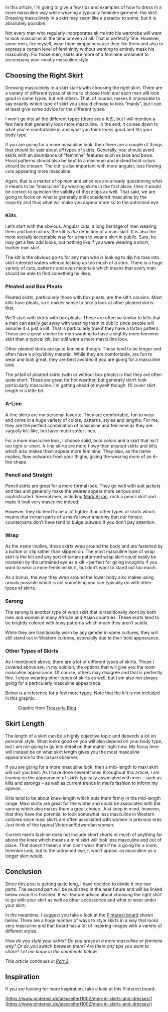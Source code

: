 In this article, I’m going to give a few tips and examples of how to dress in a more masculine way while wearing a typically feminine garment: the skirt. Dressing masculinely in a skirt may seem like a paradox to some, but it is absolutely possible.

Not every man who regularly incorporates skirts into his wardrobe will want to look masculine all the time or even at all. That is perfectly fine. However, some men, like myself, wear them simply because they like them and also to express a certain level of femininity without wanting to entirely mask his masculinity. For those men, skirts are more of a feminine ornament to accompany your mostly masculine style.

Choosing the Right Skirt
------------------------

Dressing masculinely in a skirt starts with choosing the right skirt. There are a variety of different types of skirts to choose from and each man will look good in some types, but not others. That, of course, makes it impossible to say exactly which type of skirt you should choose to look “manly”, but I can at least give some advice for the different types.

I won’t go into all the different types (there are a lot!), but I will mention a few here that generally look more masculine. In the end, it comes down to what you’re comfortable in and what you think looks good and fits your body type.

If you are going for a more masculine look, then there are a couple of things that should be said about *all* types of skirts. Generally, you should avoid skirts with an abundance of “feminine” features such as lace and bows. Floral patterns should also be kept to a minimum and instead bold colors should be chosen. The cut is also important with more angular, less flowing cuts appearing more masculine.

Again, that is a matter of opinion and since we are already questioning what it means to be “masculine” by wearing skirts in the first place, then it would be correct to question the validity of those tips as well. That said, we are going to focus on what is generally still considered masculine by the majority and thus what will make you appear more so to the untrained eye.

### Kilts

Let’s start with the obvious. Angular cuts, a long heritage of men wearing them and bold colors: the kilt is *the* definition of a man-skirt. It is also the most socially acceptable way for a man to wear a skirt in public. Sure, he may get a few odd looks, but nothing like if you were wearing a short, leather mini skirt.

The kilt is the obvious go-to for any man who is looking to dip his toes into skirt-infested waters without kicking up too much of a stink. There is a huge variety of cuts, patterns and even materials which means that every man should be able to find something he likes.

### Pleated and Box Pleats

Pleated skirts, particularly those with box pleats, are the kilt’s cousins. Most kilts have pleats, so it makes sense to take a look at other pleated skirts first.

We’ll start with skirts with box pleats. These are often so similar to kilts that a man can easily get away with wearing them in public since people will assume it is just a kilt. That is particularly true if they have a tartan pattern. These are a great choice for men wanting to have a slightly more feminine skirt than a typical kilt, but still want a more masculine look.

Other pleated skirts are quite feminine though. These tend to be longer and often have a silky/shiny material. While they are comfortable, are fun to wear and look great, they are best avoided if you are going for a masculine look.

The pitfall of pleated skirts (with or without box pleats) is that they are often quite short. These are great for hot weather, but generally don’t look particularly masculine. I’m getting ahead of myself though. I’ll cover skirt length in a little bit.

### A-Line

A-line skirts are my personal favorite. They are comfortable, fun to wear and come in a huge variety of colors, patterns, styles and lengths. For me, they are the perfect combination of masculine and feminine as they are vaguely kilt-like, but have much softer lines.

For a more masculine look, I choose solid, bold colors and a skirt that isn’t too tight or short. A-line skirts are more flowy than pleated skirts and kilts which also makes them appear more feminine. They also, as the name implies, flow outwards from your thighs, giving the wearing more of an A-like shape.

### Pencil and Straight

Pencil skirts are great for a more formal look. They go well with suit jackets and ties and generally make the wearer appear more serious and sophisticated. Several men, including [Mark Bryan](https://www.instagram.com/markbryan911/), rock a pencil skirt and make it look very masculine indeed.

However, they do tend to be a lot tighter than other types of skirts which means that certain parts of a man’s lower anatomy that our female counterparts don’t have tend to bulge outward if you don’t pay attention.

### Wrap

As the name implies, these skirts wrap around the body and are fastened by a button or clip rather than slipped on. The most masculine type of wrap skirt is the kilt and any sort of tartan-patterned wrap skirt could easily be mistaken by the untrained eye as a kilt – perfect for going incognito if you want to wear a more feminine skirt, but don’t want to stand out too much.

As a bonus, the way they wrap around the lower body also makes using urinals possible which is not something you can typically do with other types of skirts.

### Sarong

The sarong is another type of wrap skirt that is traditionally worn by both men and women in many African and Asian countries. These skirts tend to be brightly colored with busy patterns which mean they aren’t subtle.

While they are traditionally worn by any gender in some cultures, they will still stand out in Western cultures, especially due to their bold appearance.

### Other Types of Skirts

As I mentioned above, there are a lot of different types of skirts. Those I covered above are, in my opinion, the options that will give you the most masculine appearance. Of course, others may disagree and that is perfectly fine. I enjoy wearing other types of skirts as well, but I am also not always going for a particularly masculine appearance.

Below is a reference for a few more types. Note that the kilt is not included in this graphic.

<figure><a href="https://www.the-beskirted-man.com/?attachment_id=593"><img loading="lazy" decoding="async" src="types-of-skirts-all.webp" alt=""></a><figcaption>Graphic from <a href="https://blog.treasurie.com/types-of-skirts-illustrated-guide/" target="_blank" rel="noreferrer noopener">Treasurie Blog</a></figcaption></figure>

Skirt Length
------------

The length of a skirt can be a highly objective topic and depends a lot on personal style. What looks good on you will also depend on your body type, but I am not going to go into detail on that matter right now. My focus here will instead be on what skirt length gives you the most masculine appearance to the casual observer.

If you are going for a more masculine look, then a mid-length to maxi skirt will suit you best. As I have done several times throughout this article, I am leaning on the appearance of skirts typically associated with men – such as kilts and sarongs – as well as current trends in men’s fashion to inform my opinion.

Kilts tend to be about knee-length which puts them firmly in the mid-length range. Maxi skirts are great for the winter and could be associated with the sarong which also makes them a great choice. Just keep in mind, however, that they have the potential to look somewhat less masculine in Western cultures since maxi skirts are often associated with women in previous eras. Just think of the typical Victorian/Edwardian woman.

Current men’s fashion does not include short shorts or much of anything far above the knee which means a mini skirt will look less masculine and out of place. That doesn’t mean a man can’t wear them if he is going for a more feminine look, but to the untrained eye, it won’t appear as masculine as a longer skirt would.

Conclusion
----------

Since this post is getting quite long, I have decided to divide it into two parts. The second part will be published in the near future and will be linked below once it is finished. It will feature advice about choosing the right shirt to go with your skirt as well as other accessories and what to wear under your skirt.

In the meantime, I suggest you take a look at the [Pinterest board](https://pin.it/1RyzndS) shown below. There are a huge number of ways to style skirts in a way that looks very masculine and that board has a lot of inspiring images with a variety of different styles.

*How do you style your skirts? Do you dress in a more masculine or feminine way? Or do you switch between them? Are there any tips you want to share? Let me know in the comments below!*

*This article continues in [Part 2](https://www.the-beskirted-man.com/skirts-and-dresses/how-to-dress-masculinely-in-a-skirt-part-2/).*

Inspiration
-----------

If you are looking for more inspiration, take a look at this Pinterest board:

[https://www.pinterest.de/alexseifert1002/men-in-skirts-and-dresses/](https://www.pinterest.de/alexseifert1002/men-in-skirts-and-dresses/)